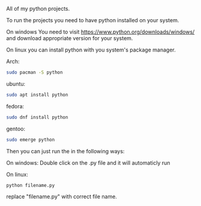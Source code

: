 All of my python projects.

To run the projects you need to have python installed on your system.

On windows
You need to visit https://www.python.org/downloads/windows/
and download appropriate version for your system.

On linux you can install python with you system's package manager.

Arch:
```bash
sudo pacman -S python
```

ubuntu:
```bash
sudo apt install python
```

fedora: 
```bash
sudo dnf install python
```

gentoo:
```bash
sudo emerge python
```

Then you can just run the in the following ways:

On windows:
Double click on the .py file and it will automaticly run

On linux:
```bash
python filename.py
```
replace "filename.py" with correct file name.
